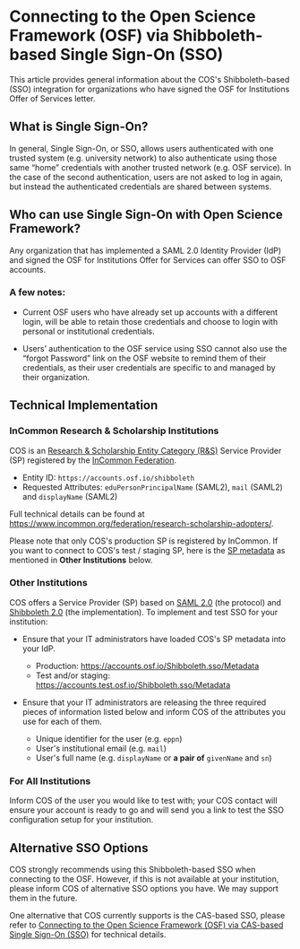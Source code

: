 # Connecting to the Open Science Framework (OSF) via Shibboleth-based Single Sign-On (SSO)

This article provides general information about the COS's Shibboleth-based (SSO) integration for organizations who have signed the OSF for Institutions Offer of Services letter.

## What is Single Sign-On?

In general, Single Sign-On, or SSO, allows users authenticated with one trusted system (e.g. university network) to also authenticate using those same “home” credentials with another trusted network (e.g. OSF service). In the case of the second authentication, users are not asked to log in again, but instead the authenticated credentials are shared between systems.

## Who can use Single Sign-On with Open Science Framework?

Any organization that has implemented a SAML 2.0 Identity Provider (IdP) and signed the OSF for Institutions Offer for Services can offer SSO to OSF accounts.

### A few notes:

* Current OSF users who have already set up accounts with a different login, will be able to retain those credentials and choose to login with personal or institutional credentials.

* Users’ authentication to the OSF service using SSO cannot also use the “forgot Password” link on the OSF website to remind them of their credentials, as their user credentials are specific to and managed by their organization.

## Technical Implementation

### InCommon Research & Scholarship Institutions

COS is an [Research & Scholarship Entity Category (R&S)](https://refeds.org/category/research-and-scholarship) Service Provider (SP) registered by the [InCommon Federation](https://www.incommon.org/federation/).

* Entity ID: `https://accounts.osf.io/shibboleth`
* Requested Attributes: `eduPersonPrincipalName` (SAML2), `mail` (SAML2) and `displayName` (SAML2)

Full technical details can be found at https://www.incommon.org/federation/research-scholarship-adopters/.

Please note that only COS's production SP is registered by InCommon. If you want to connect to COS's test / staging SP, here is the [SP metadata](https://accounts.test.osf.io/Shibboleth.sso/Metadata) as mentioned in **Other Institutions** below.

### Other Institutions

COS offers a Service Provider (SP) based on [SAML 2.0](https://docs.oasis-open.org/security/saml/Post2.0/sstc-saml-tech-overview-2.0.html) (the protocol) and [Shibboleth 2.0](https://wiki.shibboleth.net/confluence/display/SHIB2/Home) (the implementation). To implement and test SSO for your institution:

* Ensure that your IT administrators have loaded COS's SP metadata into your IdP.
  * Production: https://accounts.osf.io/Shibboleth.sso/Metadata
  * Test and/or staging: https://accounts.test.osf.io/Shibboleth.sso/Metadata

* Ensure that your IT administrators are releasing the three required pieces of information listed below and inform COS of the attributes you use for each of them.
  * Unique identifier for the user (e.g. `eppn`)
  * User's institutional email (e.g. `mail`)
  * User's full name (e.g. `displayName` or **a pair of** `givenName` and `sn`)


### For All Institutions

Inform COS of the user you would like to test with; your COS contact will ensure your account is ready to go and will send you a link to test the SSO configuration setup for your institution.


## Alternative SSO Options

COS strongly recommends using this Shibboleth-based SSO when connecting to the OSF. However, if this is not available at your institution, please inform COS of alternative SSO options you have. We may support them in the future.

One alternative that COS currently supports is the CAS-based SSO, please refer to [Connecting to the Open Science Framework (OSF) via CAS-based Single Sign-On (SSO)](https://github.com/CenterForOpenScience/cas-overlay/blob/develop/docs/osf-institutions-sso-via-cas.md) for technical details.
